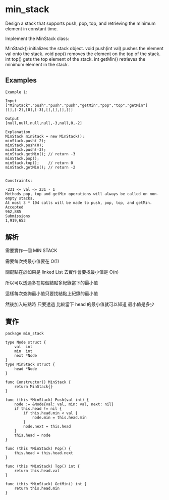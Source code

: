 # min_stack

Design a stack that supports push, pop, top, and retrieving the minimum element in constant time.

Implement the MinStack class:

MinStack() initializes the stack object.
void push(int val) pushes the element val onto the stack.
void pop() removes the element on the top of the stack.
int top() gets the top element of the stack.
int getMin() retrieves the minimum element in the stack.
 
## Examples

```
Example 1:

Input
["MinStack","push","push","push","getMin","pop","top","getMin"]
[[],[-2],[0],[-3],[],[],[],[]]

Output
[null,null,null,null,-3,null,0,-2]

Explanation
MinStack minStack = new MinStack();
minStack.push(-2);
minStack.push(0);
minStack.push(-3);
minStack.getMin(); // return -3
minStack.pop();
minStack.top();    // return 0
minStack.getMin(); // return -2
 

Constraints:

-231 <= val <= 231 - 1
Methods pop, top and getMin operations will always be called on non-empty stacks.
At most 3 * 104 calls will be made to push, pop, top, and getMin.
Accepted
962,885
Submissions
1,919,653
```

## 解析

需要實作一個 MIN STACK

需要每次找最小值要在 O(1)

關鍵點在於如果是 linked List 去實作會要找最小值是 O(n)

所以可以透過多在每個結點多紀錄當下的最小值

這樣每次查詢最小值只要找結點上紀錄的最小值

然後加入結點時 只要透過 比較當下 head 的最小值就可以知道 最小值是多少


## 實作

```golang
package min_stack

type Node struct {
	val  int
	min  int
	next *Node
}
type MinStack struct {
	head *Node
}

func Constructor() MinStack {
	return MinStack{}
}

func (this *MinStack) Push(val int) {
	node := &Node{val: val, min: val, next: nil}
	if this.head != nil {
		if this.head.min < val {
			node.min = this.head.min
		}
		node.next = this.head
	}
	this.head = node
}

func (this *MinStack) Pop() {
	this.head = this.head.next
}

func (this *MinStack) Top() int {
	return this.head.val
}

func (this *MinStack) GetMin() int {
	return this.head.min
}

```
